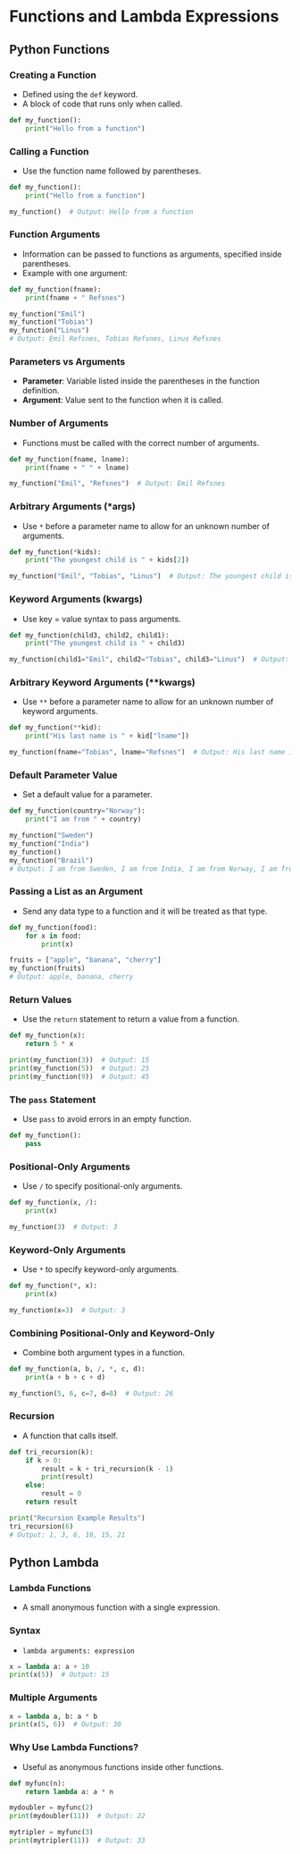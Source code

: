 # Functions and Lambda Expressions

## Python Functions

### Creating a Function

- Defined using the `def` keyword.
- A block of code that runs only when called.

```python
def my_function():
    print("Hello from a function")
```

### Calling a Function

- Use the function name followed by parentheses.

```python
def my_function():
    print("Hello from a function")

my_function()  # Output: Hello from a function
```

### Function Arguments

- Information can be passed to functions as arguments, specified inside parentheses.
- Example with one argument:

```python
def my_function(fname):
    print(fname + " Refsnes")

my_function("Emil")
my_function("Tobias")
my_function("Linus")
# Output: Emil Refsnes, Tobias Refsnes, Linus Refsnes
```

### Parameters vs Arguments

- **Parameter**: Variable listed inside the parentheses in the function definition.
- **Argument**: Value sent to the function when it is called.

### Number of Arguments

- Functions must be called with the correct number of arguments.

```python
def my_function(fname, lname):
    print(fname + " " + lname)

my_function("Emil", "Refsnes")  # Output: Emil Refsnes
```

### Arbitrary Arguments (\*args)

- Use `*` before a parameter name to allow for an unknown number of arguments.

```python
def my_function(*kids):
    print("The youngest child is " + kids[2])

my_function("Emil", "Tobias", "Linus")  # Output: The youngest child is Linus
```

### Keyword Arguments (kwargs)

- Use key = value syntax to pass arguments.

```python
def my_function(child3, child2, child1):
    print("The youngest child is " + child3)

my_function(child1="Emil", child2="Tobias", child3="Linus")  # Output: The youngest child is Linus
```

### Arbitrary Keyword Arguments (\*\*kwargs)

- Use `**` before a parameter name to allow for an unknown number of keyword arguments.

```python
def my_function(**kid):
    print("His last name is " + kid["lname"])

my_function(fname="Tobias", lname="Refsnes")  # Output: His last name is Refsnes
```

### Default Parameter Value

- Set a default value for a parameter.

```python
def my_function(country="Norway"):
    print("I am from " + country)

my_function("Sweden")
my_function("India")
my_function()
my_function("Brazil")
# Output: I am from Sweden, I am from India, I am from Norway, I am from Brazil
```

### Passing a List as an Argument

- Send any data type to a function and it will be treated as that type.

```python
def my_function(food):
    for x in food:
        print(x)

fruits = ["apple", "banana", "cherry"]
my_function(fruits)
# Output: apple, banana, cherry
```

### Return Values

- Use the `return` statement to return a value from a function.

```python
def my_function(x):
    return 5 * x

print(my_function(3))  # Output: 15
print(my_function(5))  # Output: 25
print(my_function(9))  # Output: 45
```

### The `pass` Statement

- Use `pass` to avoid errors in an empty function.

```python
def my_function():
    pass
```

### Positional-Only Arguments

- Use `/` to specify positional-only arguments.

```python
def my_function(x, /):
    print(x)

my_function(3)  # Output: 3
```

### Keyword-Only Arguments

- Use `*` to specify keyword-only arguments.

```python
def my_function(*, x):
    print(x)

my_function(x=3)  # Output: 3
```

### Combining Positional-Only and Keyword-Only

- Combine both argument types in a function.

```python
def my_function(a, b, /, *, c, d):
    print(a + b + c + d)

my_function(5, 6, c=7, d=8)  # Output: 26
```

### Recursion

- A function that calls itself.

```python
def tri_recursion(k):
    if k > 0:
        result = k + tri_recursion(k - 1)
        print(result)
    else:
        result = 0
    return result

print("Recursion Example Results")
tri_recursion(6)
# Output: 1, 3, 6, 10, 15, 21
```

## Python Lambda

### Lambda Functions

- A small anonymous function with a single expression.

### Syntax

- `lambda arguments: expression`

```python
x = lambda a: a + 10
print(x(5))  # Output: 15
```

### Multiple Arguments

```python
x = lambda a, b: a * b
print(x(5, 6))  # Output: 30
```

### Why Use Lambda Functions?

- Useful as anonymous functions inside other functions.

```python
def myfunc(n):
    return lambda a: a * n

mydoubler = myfunc(2)
print(mydoubler(11))  # Output: 22

mytripler = myfunc(3)
print(mytripler(11))  # Output: 33
```
